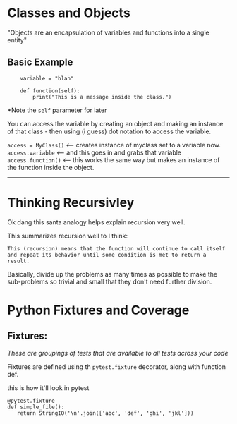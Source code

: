 # Classes and Objects

"Objects are an encapsulation of variables and functions into a single 
entity"

## Basic Example
```class MyClass:
    variable = "blah"

    def function(self):
        print("This is a message inside the class.")

```

*Note the `self` parameter for later

You can access the variable by creating an object and making an instance of that class - then using (i guess) dot notation to access the variable.

`access = MyClass()` <-- creates instance of myclass set to a variable now.  
`access.variable` <-- and this goes in and grabs that variable  
`access.function()` <-- this works the same way but makes an instance of the function inside the object.

---

# Thinking Recursivley 

Ok dang this santa analogy helps explain recursion very well. 

This summarizes recursion well to I think:  

`This (recursion) means that the function will continue to call itself and repeat its behavior until some condition is met to return a result.`

Basically, divide up the problems as many times as possible to make the sub-problems so trivial and small that they don't need further division. 

# Python Fixtures and Coverage

## Fixtures:

*These are groupings of tests that are available to all tests across your code*

Fixtures are defined using th ``pytest.fixture`` decorator, along with function def.

this is how it'll look in pytest
```
@pytest.fixture
def simple_file():
   return StringIO('\n'.join(['abc', 'def', 'ghi', 'jkl']))
```